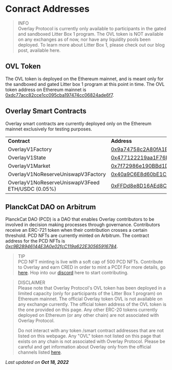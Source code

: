 # Conract Addresses



> INFO     
> Overlay Protocol is currently only available to participants in the gated and sandboxed Litter Box 1 program. The OVL token is NOT available on any exchanges as of now, nor have any liquidity pools been deployed. To learn more about Litter Box 1, please check out our blog post, available here. 




## OVL Token

The OVL token is deployed on the Ethereum mainnet, and is meant only for the sandboxed and gated Litter box 1 program at this point in time.  The OVL token address on Ethereum mainnet is [0xdc77acc82cce1cc095cba197474cc06824ade6f7](https://etherscan.io/address/0xdc77acc82cce1cc095cba197474cc06824ade6f7#code).


## Overlay Smart Contracts

Overlay smart contracts are currently deployed only on the Ethereum mainnet exclusively for testing purposes. 


<table>
  <tr>
   <td><strong>Contract</strong>
   </td>
   <td><strong>Address</strong>
   </td>
  </tr>
  <tr>
   <td>OverlayV1Factory
   </td>
   <td><a href="https://etherscan.io/address/0x9a74758c2a80fa1b1d899e0e1f24cf505a4dea33">0x9a74758c2A80fA1B1d899E0E1f24CF505a4Dea33</a>
   </td>
  </tr>
  <tr>
   <td>OverlayV1State
   </td>
   <td><a href="https://etherscan.io/address/0x477122219aa1F76E190f480a85af97DE0A643320#code">0x477122219aa1F76E190f480a85af97DE0A643320</a>
   </td>
  </tr>
  <tr>
   <td>OverlayV1Market
   </td>
   <td><a href="https://etherscan.io/address/0x7f72986e190BBd1D02daC52b8DdA82eEa363d313">0x7f72986e190BBd1D02daC52b8DdA82eEa363d313</a>
   </td>
  </tr>
  <tr>
   <td>OverlayV1NoReserveUniswapV3Factory
   </td>
   <td><a href="https://etherscan.io/address/0x40a9C6E8d60bE1CE297Bef6a9aC3337d45193D87">0x40a9C6E8d60bE1CE297Bef6a9aC3337d45193D87</a>
   </td>
  </tr>
  <tr>
   <td>OverlayV1NoReserveUniswapV3Feed ETH/USDC (0.05%)
   </td>
   <td><a href="https://etherscan.io/address/0xFFDd8e8D16AEd8CadF4b46DcAf4Ba620Dc269De1">0xFFDd8e8D16AEd8CadF4b46DcAf4Ba620Dc269De1</a>
   </td>
  </tr>
</table>



## PlanckCat DAO on Arbitrum

PlanckCat DAO (PCD) is a DAO that enables Overlay contributors to be involved in decision making processes through governance. Contributors receive an ERC-721 token when their contribution crosses a certain threshold. PCD NFTs are currently minted on Arbitrum. The contract address for the PCD NFTs is _[0xc9B28946144E3A0e02fcC119a622E30565916784](https://arbiscan.io/token/0xc9B28946144E3A0e02fcC119a622E30565916784)_.



> TIP     
> PCD NFT minting is live with a soft cap of 500 PCD NFTs. Contribute to Overlay and earn CRED in order to mint a PCD! For more details, go [here](https://www.notion.so/PlanckCat-DAO-7a3fe097aa5c4acaac2d89e142467e53). Hop into our [discord](https://discord.com/invite/m2U5vSr4gD) here to start contributing.



> DISCLAIMER    
> Please note that Overlay Protocol's OVL token has been deployed in a limited capacity (only for participants of the Litter Box 1 program) on Ethereum mainnet. The official Overlay token OVL is not available on any exchange currently. The official token address of the OVL token is the one provided on this page. Any other ERC-20 tokens currently deployed on Ethereum (or any other chain) are not associated with Overlay Protocol.       
> 
> Do not interact with any token /smart contract addresses that are not listed on this webpage. Any "OVL" token not listed on this page that exists on any chain is not associated with Overlay Protocol. Please be careful and get information about Overlay only from the official channels listed [here](https://overlay-docs.vercel.app/Getting%20Started/Communication%20channels).


<p style={{textAlign: 'right'}}>
<em>Last updated on <strong>Oct 18, 2022</strong></em></p>


 
